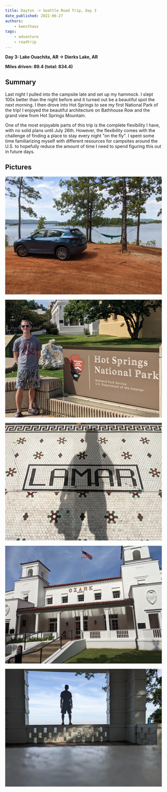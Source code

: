```yaml
---
title: Dayton -> Seattle Road Trip, Day 3
date_published: 2022-06-27
authors:
    - kwesthaus
tags:
    - adventure
    - roadtrip
---
```


**Day 3: Lake Ouachita, AR -> Dierks Lake, AR**

**Miles driven: 89.4 (total: 834.4)**


## Summary

Last night I pulled into the campsite late and set up my hammock. I slept 100x better than the night before and it turned out be a beautiful spot the next morning. I then drove into Hot Springs to see my first National Park of the trip! I enjoyed the beautiful architecture on Bathhouse Row and the grand view from Hot Springs Mountain.

One of the most enjoyable parts of this trip is the complete flexibility I have, with no solid plans until July 26th. However, the flexibility comes with the challenge of finding a place to stay every night "on the fly". I spent some time familiarizing myself with different resources for campsites around the U.S. to hopefully reduce the amount of time I need to spend figuring this out in future days.


## Pictures

![Car and hammock setup directly next to Lake Ouachita](/public/images/dayton-seattle-road-trip-day-03/PXL_20220627_154758244.jpg)

![Kyle in front of Hot Springs National Park sign](/public/images/dayton-seattle-road-trip-day-03/PXL_20220627_213007141.MP.jpg)

![Beautiful mosaic flooring in front of the old Lamar Bathhouse (now the National Park's gift shop)](/public/images/dayton-seattle-road-trip-day-03/PXL_20220627_213652035.MP.jpg)

![The Spanish Colonial Revival style Ozark Bathhouse (built in 1922), now the Hot Springs National Park Cultural Center](/public/images/dayton-seattle-road-trip-day-03/PXL_20220627_220247083.jpg)

![Kyle standing on an overlook ledge on top of Hot Springs Mountain](/public/images/dayton-seattle-road-trip-day-03/PXL_20220627_225338366.jpg)

